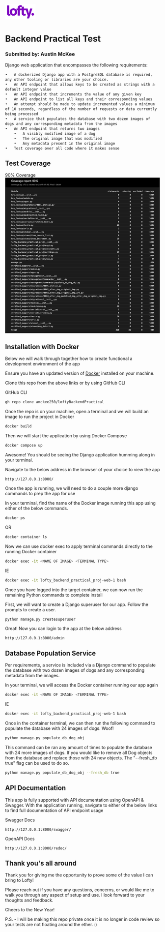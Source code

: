 # ![My Image](lofty.png) 
# Backend Practical Test

### Submitted by: Austin McKee

Django web application that encompasses the following requirements:

	•	A dockerized Django app with a PostgreSQL database is required, any other tooling or libraries are your choice.
	•	An API endpoint that allows keys to be created as strings with a default integer value
	•	An API endpoint that increments the value of any given key
	•	An API endpoint to list all keys and their corresponding values
	•	An attempt should be made to update incremented values a minimum of 10 seconds, regardless of the number of requests or data currently being processed
	•	A service that populates the database with two dozen images of dogs and any corresponding metadata from the images
	•	An API endpoint that returns two images
        •	A visibly modified image of a dog
        •	The original image that was modified
        •	Any metadata present in the original image
	•	Test coverage over all code where it makes sense

## Test Coverage
90% Coverage
![My Image](code_coverage.png)


## Installation with Docker

Below we will walk through together how to create functional a development environment of the app

Ensure you have an updated version of [Docker](https://docs.docker.com/get-docker/) installed on your machine.

Clone this repo from the above links or by using GitHub CLI

GitHub CLI
```bash
gh repo clone amckee250/loftyBackendPractical
```

Once the repo is on your machine, open a terminal and we will build an image to run the project in Docker
```bash
docker build
```

Then we will start the application by using Docker Compose
```bash
docker compose up
```

Awesome! You should be seeing the Django application humming along in your terminal.

Navigate to the below address in the browser of your choice to view the app
```
http://127.0.0.1:8000/
```

Once the app is running, we will need to do a couple more django commands to prep the app for use

In your terminal, find the name of the Docker image running this app using either of the below commands.
```bash
docker ps 
```
OR
```bash
docker container ls
```
Now we can use docker exec to apply terminal commands directly to the running Docker container
```bash
docker exec -it <NAME OF IMAGE> <TERMINAL TYPE>
```
IE 
```bash
docker exec -it lofty_backend_practical_proj-web-1 bash
```

Once you have logged into the target container, we can now run the remaining Python commands to complete install

First, we will want to create a Django superuser for our app. Follow the prompts to create a user.
```python
python manage.py createsuperuser
```

Great! Now you can login to the app at the below address
```
http://127.0.0.1:8000/admin
```
## Database Population Service
Per requirements, a service is included via a Django command to populate the database with two dozen images of dogs and any corresponding metadata from the images.

In your terminal, we will access the Docker container running our app again
```bash
docker exec -it <NAME OF IMAGE> <TERMINAL TYPE>
```
IE 
```bash
docker exec -it lofty_backend_practical_proj-web-1 bash
```

Once in the container terminal, we can then run the following command to populate the database with 24 images of dogs. Woof!
```bash
python manage.py populate_db_dog_obj
```

This command can be ran any amount of times to populate the database with 24 more images of dogs. If you would like to remove all Dog objects from the database and replace those with 24 new objects. The "--fresh_db true" flag can be used to do so.
```bash
python manage.py populate_db_dog_obj --fresh_db true
```


## API Documentation

This app is fully supported with API documentation using OpenAPI & Swagger.
With the application running, navigate to either of the below links to find full documentation of API endpoint usage

Swagger Docs
```
http://127.0.0.1:8000/swagger/
```

OpenAPI Docs
```
http://127.0.0.1:8000/redoc/
```


## Thank you's all around

Thank you for giving me the opportunity to prove some of the value I can bring to Lofty!

Please reach out if you have any questions, concerns, or would like me to walk you through any aspect of setup and use. I look forward to your thoughts and feedback.

Cheers to the New Year!

P.S. - I will be making this repo private once it is no longer in code review so your tests are not floating around the ether. :)